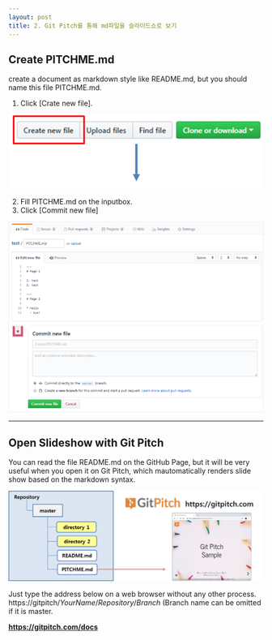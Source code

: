 ```yaml
---
layout: post
title: 2. Git Pitch를 통해 md파일을 슬라이드쇼로 보기
---
```


## Create PITCHME.md

create a document as markdown style like README.md, but you should name this file PITCHME.md.

1. Click [Crate new file].

![Create PITCHME.md](images/create_pitchme_1.png)

2. Fill PITCHME.md on the inputbox.
3. Click [Commit new file]

![Create PITCHME.md](images/create_pitchme_2.png)

---

## Open Slideshow with Git Pitch

You can read the file README.md on the GitHub Page, but it will be very useful when you open it on Git Pitch, which mautomatically renders slide show based on the markdown syntax.

![Open GitHub md file from GitPitch](images/github_to_gitpitch.png)

Just type the address below on a web browser without any other process.
https://gitpitch/*YourName*/*Repository*/*Branch*
(Branch name can be omitted if it is master.

**https://gitpitch.com/docs**
